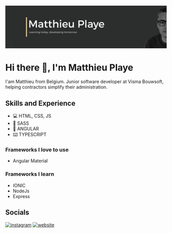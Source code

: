 ![Design & Development](https://github.com/PlayeMatthieu/playeMatthieu/blob/master/Github%20Banner.png?raw=true)

# Hi there 👋, I'm Matthieu Playe
I'am Matthieu from Belgium. Junior software developer at Visma Bouwsoft, helping contractors simplify their administration. 

## Skills and Experience
* 💻 HTML, CSS, JS
* 🌈 SASS
* 🤯 ANGULAR
* ⌨️ TYPESCRIPT

### Frameworks I love to use
* Angular Material

### Frameworks I learn
* IONIC
* NodeJs
* Express

## Socials

[<img src='https://cdn.jsdelivr.net/npm/simple-icons@3.0.1/icons/instagram.svg' alt='instagram' height='40'>](https://www.instagram.com/matthieuplaye/)  [<img src='https://cdn.jsdelivr.net/npm/simple-icons@3.0.1/icons/icloud.svg' alt='website' height='40'>](http://playe.be/)  

